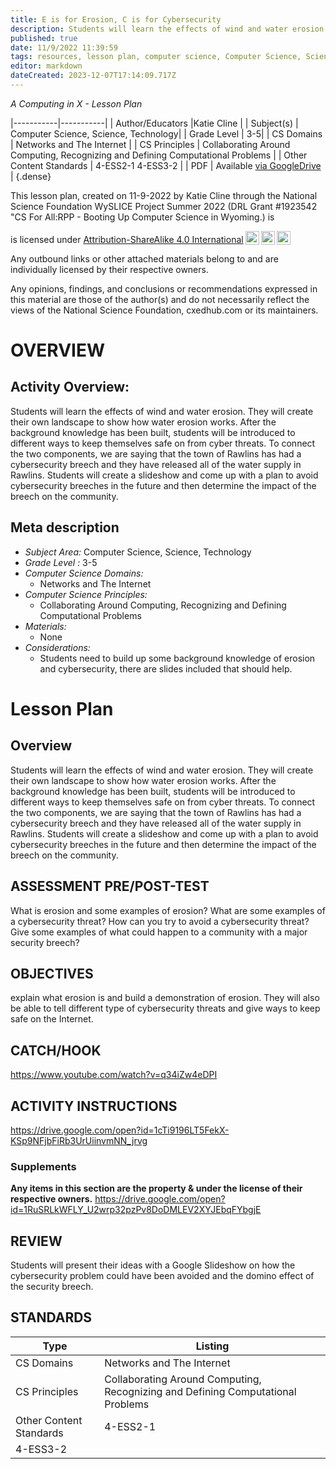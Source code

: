 ```yaml
---
title: E is for Erosion, C is for Cybersecurity
description: Students will learn the effects of wind and water erosion.  They will create their own landscape to show how water erosion works.  After the background knowledge has been built, students will be introduced to different ways to keep themselves safe on from cyber threats.  To connect the two components, we are saying that the town of Rawlins has had a cybersecurity breech and they have released all of the water supply in Rawlins.  Students will create a slideshow and come up with a plan to avoid cybersecurity breeches in the future and then determine the impact of the breech on the community.
published: true
date: 11/9/2022 11:39:59
tags: resources, lesson plan, computer science, Computer Science, Science, Technology 
editor: markdown
dateCreated: 2023-12-07T17:14:09.717Z
---
```

*A Computing in X - Lesson Plan*

|-----------|-----------|
| Author/Educators |Katie Cline |
| Subject(s) | Computer Science, Science, Technology|
| Grade Level | 3-5|
| CS Domains | Networks and The Internet |
| CS Principles | Collaborating Around Computing, Recognizing and Defining Computational Problems |
| Other Content Standards | 4-ESS2-1
4-ESS3-2 | 
| PDF | Available [via GoogleDrive](https://drive.google.com/open?id=1cs7e3EEyeugFEojDeRh5etpTlCDszzWu) |
{.dense}






This lesson plan, created on 11-9-2022 by Katie Cline through the National Science Foundation WySLICE Project Summer 2022 (DRL Grant #1923542 "CS For All:RPP - Booting Up Computer Science in Wyoming.) is  <p xmlns:cc="http://creativecommons.org/ns#" >  is licensed under <a href="http://creativecommons.org/licenses/by-sa/4.0/?ref=chooser-v1" target="_blank" rel="license noopener noreferrer" style="display:inline-block;">Attribution-ShareAlike 4.0 International<img style="height:22px!important;margin-left:3px;vertical-align:text-bottom;" src="https://mirrors.creativecommons.org/presskit/icons/cc.svg?ref=chooser-v1"><img style="height:22px!important;margin-left:3px;vertical-align:text-bottom;" src="https://mirrors.creativecommons.org/presskit/icons/by.svg?ref=chooser-v1"><img style="height:22px!important;margin-left:3px;vertical-align:text-bottom;" src="https://mirrors.creativecommons.org/presskit/icons/sa.svg?ref=chooser-v1"></a></p>


Any outbound links or other attached materials belong to and are individually licensed by their respective owners. 


Any opinions, findings, and conclusions or recommendations expressed in this material are those of the author(s) and do not necessarily reflect the views of the National Science Foundation, cxedhub.com or its maintainers.


# OVERVIEW
## Activity Overview:  
Students will learn the effects of wind and water erosion.  They will create their own landscape to show how water erosion works.  After the background knowledge has been built, students will be introduced to different ways to keep themselves safe on from cyber threats.  To connect the two components, we are saying that the town of Rawlins has had a cybersecurity breech and they have released all of the water supply in Rawlins.  Students will create a slideshow and come up with a plan to avoid cybersecurity breeches in the future and then determine the impact of the breech on the community.
## Meta description
+ *Subject Area:* Computer Science, Science, Technology 
+ *Grade Level :* 3-5 
+ *Computer Science Domains:*
   + Networks and The Internet
+ *Computer Science Principles:*
   + Collaborating Around Computing, Recognizing and Defining Computational Problems
+ *Materials:* 
   + None
+ *Considerations:*
   + Students need to build up some background knowledge of erosion and cybersecurity, there are slides included that should help.


# Lesson Plan
## Overview
Students will learn the effects of wind and water erosion.  They will create their own landscape to show how water erosion works.  After the background knowledge has been built, students will be introduced to different ways to keep themselves safe on from cyber threats.  To connect the two components, we are saying that the town of Rawlins has had a cybersecurity breech and they have released all of the water supply in Rawlins.  Students will create a slideshow and come up with a plan to avoid cybersecurity breeches in the future and then determine the impact of the breech on the community.
## ASSESSMENT PRE/POST-TEST
What is erosion and some examples of erosion?
What are some examples of a cybersecurity threat?
How can you try to avoid a cybersecurity threat?
Give some examples of what could happen to a community with a major security breech?
## OBJECTIVES
explain what erosion is and build a demonstration of erosion.  They will also be able to tell different type of cybersecurity threats and give ways to keep safe on the Internet.


## CATCH/HOOK
https://www.youtube.com/watch?v=q34iZw4eDPI


## ACTIVITY INSTRUCTIONS
https://drive.google.com/open?id=1cTi9196LT5FekX-KSp9NFjbFiRb3UrUiinvmNN_jrvg


### Supplements
**Any items in this section are the property & under the license of their respective owners.**
https://drive.google.com/open?id=1RuSRLkWFLY_U2wrp32pzPv8DoDMLEV2XYJEbqFYbgjE




## REVIEW
Students will present their ideas with a Google Slideshow on how the cybersecurity problem could have been avoided and the domino effect of the security breech.
## STANDARDS        
| Type | Listing | 
|-----------|-----------|
| CS Domains  | Networks and The Internet|
| CS Principles   | Collaborating Around Computing, Recognizing and Defining Computational Problems|
| Other Content Standards | 4-ESS2-1
4-ESS3-2  |